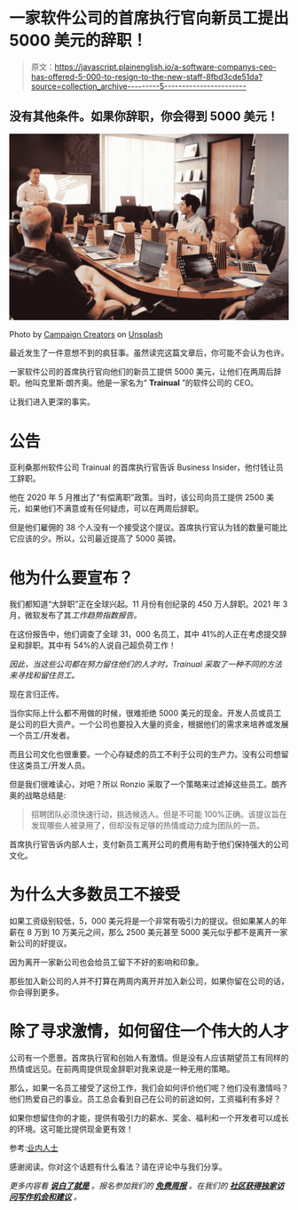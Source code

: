 # 一家软件公司的首席执行官向新员工提出 5000 美元的辞职！

> 原文：<https://javascript.plainenglish.io/a-software-companys-ceo-has-offered-5-000-to-resign-to-the-new-staff-8fbd3cde51da?source=collection_archive---------5----------------------->

## 没有其他条件。如果你辞职，你会得到 5000 美元！

![](img/6a0d5a04b903c7cf06bb0feb964b081c.png)

Photo by [Campaign Creators](https://unsplash.com/@campaign_creators?utm_source=medium&utm_medium=referral) on [Unsplash](https://unsplash.com?utm_source=medium&utm_medium=referral)

最近发生了一件意想不到的疯狂事。虽然读完这篇文章后，你可能不会认为也许。

一家软件公司的首席执行官向他们的新员工提供 5000 美元，让他们在两周后辞职。他叫克里斯·朗齐奥。他是一家名为“ **Trainual** ”的软件公司的 CEO。

让我们进入更深的事实。

# 公告

亚利桑那州软件公司 Trainual 的首席执行官告诉 Business Insider，他付钱让员工辞职。

他在 2020 年 5 月推出了“有偿离职”政策。当时，该公司向员工提供 2500 美元，如果他们不满意或有任何疑虑，可以在两周后辞职。

但是他们雇佣的 38 个人没有一个接受这个提议。首席执行官认为钱的数量可能比它应该的少。所以，公司最近提高了 5000 英镑。

# 他为什么要宣布？

我们都知道“大辞职”正在全球兴起。11 月份有创纪录的 450 万人辞职。2021 年 3 月，微软发布了其*工作趋势指数报告。*

在这份报告中，他们调查了全球 31，000 名员工，其中 41%的人正在考虑提交辞呈和辞职。其中有 54%的人说自己超负荷工作！

*因此，当这些公司都在努力留住他们的人才时，Trainual 采取了一种不同的方法来寻找和留住员工。*

现在言归正传。

当你实际上什么都不用做的时候，很难拒绝 5000 美元的现金。开发人员或员工是公司的巨大资产。一个公司也要投入大量的资金，根据他们的需求来培养或发展一个员工/开发者。

而且公司文化也很重要。一个心存疑虑的员工不利于公司的生产力。没有公司想留住这类员工/开发人员。

但是我们很难读心，对吧？所以 Ronzio 采取了一个策略来过滤掉这些员工。朗齐奥的战略总结是:

> 招聘团队必须快速行动，挑选候选人。但是不可能 100%正确。该提议旨在发现哪些人被录用了，但却没有足够的热情或动力成为团队的一员。

首席执行官告诉内部人士，支付新员工离开公司的费用有助于他们保持强大的公司文化。

# 为什么大多数员工不接受

如果工资级别较低，5，000 美元将是一个非常有吸引力的提议。但如果某人的年薪在 8 万到 10 万美元之间，那么 2500 美元甚至 5000 美元似乎都不是离开一家新公司的好提议。

因为离开一家新公司也会给员工留下不好的影响和印象。

那些加入新公司的人并不打算在两周内离开并加入新公司，如果你留在公司的话，你会得到更多。

# 除了寻求激情，如何留住一个伟大的人才

公司有一个愿景。首席执行官和创始人有激情。但是没有人应该期望员工有同样的热情或远见。在前两周提供现金辞职对我来说是一种无用的策略。

那么，如果一名员工接受了这份工作，我们会如何评价他们呢？他们没有激情吗？他们热爱自己的事业。员工总会看到自己在公司的前途如何，工资福利有多好？

如果你想留住你的才能，提供有吸引力的薪水、奖金、福利和一个开发者可以成长的环境。这可能比提供现金更有效！

参考:[业内人士](https://www.businessinsider.com/trainual-software-ceo-pays-employees-5000-quit-retain-top-talent-2022-1?r=US&IR=T)

感谢阅读。你对这个话题有什么看法？请在评论中与我们分享。

*更多内容看* [***说白了就是***](http://plainenglish.io/) *。报名参加我们的* [***免费周报***](http://newsletter.plainenglish.io/) *。在我们的* [***社区获得独家访问写作机会和建议***](https://discord.gg/GtDtUAvyhW) *。*